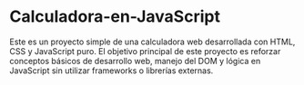 # Calculadora-en-JavaScript
Este es un proyecto simple de una calculadora web desarrollada con HTML, CSS y JavaScript puro. El objetivo principal de este proyecto es reforzar conceptos básicos de desarrollo web, manejo del DOM y lógica en JavaScript sin utilizar frameworks o librerías externas.
